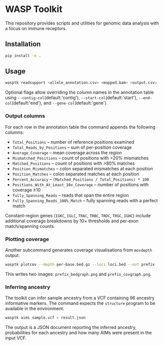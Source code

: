 # WASP Toolkit

This repository provides scripts and utilities for genomic data analysis with a focus on immune receptors. 

## Installation

```bash
pip install -e .
```

## Usage

```bash
wasptk readsupport <allele_annotation.csv> <mapped.bam> <output.csv>
```

Optional flags allow overriding the column names in the annotation table using
`--contig-col`(default:'contig'), `--start-col`(default:'start'), `--end-col`(default:'end'), and `--gene-col`(default:'gene').

### Output columns

For each row in the annotation table the command appends the following columns:

* `Total_Positions` – number of reference positions examined
* `Total_Reads_by_Positions` – sum of per-position coverage
* `Average_Coverage` – mean coverage across the region
* `Mismatched_Positions` – count of positions with >20% mismatches
* `Matched_Positions` – count of positions with >80% matches
* `Position_Mismatches` – colon separated mismatches at each position
* `Position_Matches` – colon separated matches at each position
* `Percent_Accuracy` – `(Matched_Positions / Total_Positions) * 100`
* `Positions_With_At_Least_10x_Coverage` – number of positions with coverage ≥10
* `Fully_Spanning_Reads` – reads that span the entire region
* `Fully_Spanning_Reads_100%_Match` – fully spanning reads with a perfect match

Constant-region genes (`IGKC`, `IGLC`, `TRAC`, `TRBC`, `TRDC`, `TRGC`, `IGHC`) include
additional coverage breakdowns by 10× thresholds and per‑exon match/spanning counts.

### Plotting coverage

Another subcommand generates coverage visualisations from `mosdepth` output:

```bash
wasptk plotcov --depth per-base.bed.gz --loci loci.bed --out prefix
```

This writes two images: `prefix_bedgraph.png` and `prefix_covgraph.png`.

### Inferring ancestry

The toolkit can infer sample ancestry from a VCF containing 96 ancestry
informative markers. The command expects the `structure` program to be
available in the environment.

```bash
wasptk aims sample.vcf > result.json
```

The output is a JSON document reporting the inferred ancestry, probabilities
for each ancestry and how many AIMs were present in the input VCF.
